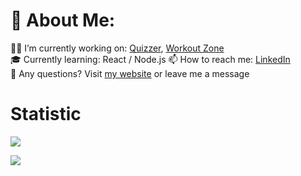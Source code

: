 # 💫 About Me:
👨‍💻 I’m currently working on: <a href="https://github.com/Ju7ii/Quizzer">Quizzer</a>, <a href="https://github.com/Ju7ii/workout-zone">Workout Zone</a><br>
🎓 Currently learning: React / Node.js
📫 How to reach me: <a href="https://www.linkedin.com/in/julian-rok/">LinkedIn</a><br>
💬 Any questions? Visit <a href="https://julianrok.de">my website</a> or leave me a message<br>

# Statistic

![](https://github-readme-stats.vercel.app/api/top-langs/?username=Ju7ii&theme=react&hide_border=false&include_all_commits=true&count_private=true&layout=compact)

[![](https://visitcount.itsvg.in/api?id=Ju7ii&icon=0&color=0)](https://visitcount.itsvg.in)

